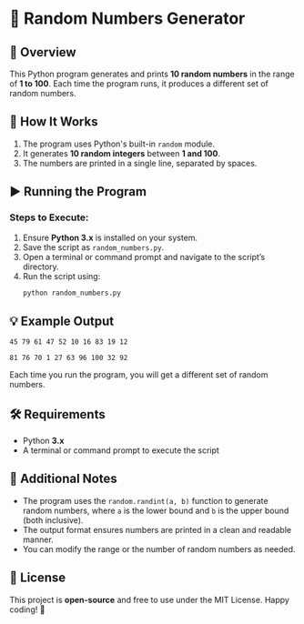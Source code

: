 # 🎲 Random Numbers Generator

## 📌 Overview
This Python program generates and prints **10 random numbers** in the range of **1 to 100**. Each time the program runs, it produces a different set of random numbers.

## 🚀 How It Works
1. The program uses Python's built-in `random` module.
2. It generates **10 random integers** between **1 and 100**.
3. The numbers are printed in a single line, separated by spaces.

## ▶️ Running the Program
### Steps to Execute:
1. Ensure **Python 3.x** is installed on your system.
2. Save the script as `random_numbers.py`.
3. Open a terminal or command prompt and navigate to the script’s directory.
4. Run the script using:
   ```sh
   python random_numbers.py
   ```

## 💡 Example Output
```
45 79 61 47 52 10 16 83 19 12
```
```
81 76 70 1 27 63 96 100 32 92
```
Each time you run the program, you will get a different set of random numbers.

## 🛠️ Requirements
- Python **3.x**
- A terminal or command prompt to execute the script

## 🔖 Additional Notes
- The program uses the `random.randint(a, b)` function to generate random numbers, where `a` is the lower bound and `b` is the upper bound (both inclusive).
- The output format ensures numbers are printed in a clean and readable manner.
- You can modify the range or the number of random numbers as needed.

## 📜 License
This project is **open-source** and free to use under the MIT License. Happy coding! 🎲

